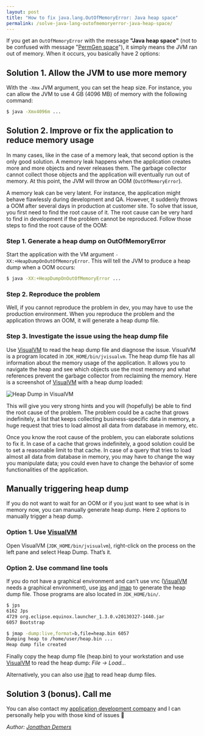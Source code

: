 ```yaml
---
layout: post
title: "How to fix java.lang.OutOfMemoryError: Java heap space"
permalink: /solve-java-lang-outofmemoryerror-java-heap-space/
---
```


If you get an `OutOfMemoryError` with the message **"Java heap space"** (not to be confused with message "[PermGen space](/tech/java-lang-outofmemoryerror-permgen-space/)"), it simply means the JVM ran out of memory. When it occurs, you basically have 2 options:

## Solution 1. Allow the JVM to use more memory

With the `-Xmx` JVM argument, you can set the heap size. For instance, you can allow the JVM to use 4 GB (4096 MB) of memory with the following command:

```bash
$ java -Xmx4096m ...
```

## Solution 2. Improve or fix the application to reduce memory usage

In many cases, like in the case of a memory leak, that second option is the only good solution. A memory leak happens when the application creates more and more objects and never releases them. The garbage collector cannot collect those objects and the application will eventually run out of memory. At this point, the JVM will throw an OOM (`OutOfMemoryError`).

A memory leak can be very latent. For instance, the application might behave flawlessly during development and QA. However, it suddenly throws a OOM after several days in production at customer site. To solve that issue, you first need to find the root cause of it. The root cause can be very hard to find in development if the problem cannot be reproduced. Follow those steps to find the root cause of the OOM:

### Step 1. Generate a heap dump on OutOfMemoryError

Start the application with the VM argument `-XX:+HeapDumpOnOutOfMemoryError`. This will tell the JVM to produce a heap dump when a OOM occurs:

```bash
$ java -XX:+HeapDumpOnOutOfMemoryError ...
```

### Step 2. Reproduce the problem

Well, if you cannot reproduce the problem in dev, you may have to use the production environment. When you reproduce the problem and the application throws an OOM, it will generate a heap dump file.

### Step 3. Investigate the issue using the heap dump file

Use [VisualVM](https://visualvm.github.io/) to read the heap dump file and diagnose the issue. VisualVM is a program located in `JDK_HOME/bin/jvisualvm`. The heap dump file has all information about the memory usage of the application. It allows you to navigate the heap and see which objects use the most memory and what references prevent the garbage collector from reclaiming the memory. Here is a screenshot of [VisualVM](https://visualvm.github.io/) with a heap dump loaded:

![Heap Dump in VisualVM]({{site.baseurl}}/assets/images/2014-11-04-solve-java-lang-outofmemoryerror-java-heap-space-visualvm.png "Heap Dump in VisualVM")

This will give you very strong hints and you will (hopefully) be able to find the root cause of the problem. The problem could be a cache that grows indefinitely, a list that keeps collecting business-specific data in memory, a huge request that tries to load almost all data from database in memory, etc.

Once you know the root cause of the problem, you can elaborate solutions to fix it. In case of a cache that grows indefinitely, a good solution could be to set a reasonable limit to that cache. In case of a query that tries to load almost all data from database in memory, you may have to change the way you manipulate data; you could even have to change the behavior of some functionalities of the application.

## Manually triggering heap dump

If you do not want to wait for an OOM or if you just want to see what is in memory now, you can manually generate heap dump. Here 2 options to manually trigger a heap dump.

### Option 1. Use [VisualVM](https://visualvm.github.io/)

Open VisualVM (`JDK_HOME/bin/jvisualvm`), right-click on the process on the left pane and select Heap Dump. That’s it.

### Option 2. Use command line tools

If you do not have a graphical environment and can’t use vnc ([VisualVM](https://visualvm.github.io/) needs a graphical environment), use [jps](https://docs.oracle.com/en/java/javase/17/docs/specs/man/jps.html) and [jmap](https://docs.oracle.com/en/java/javase/17/docs/specs/man/jmap.html) to generate the heap dump file. Those programs are also located in `JDK_HOME/bin/`.

```bash
$ jps
6162 Jps
4729 org.eclipse.equinox.launcher_1.3.0.v20130327-1440.jar
6057 Bootstrap

$ jmap -dump:live,format=b,file=heap.bin 6057
Dumping heap to /home/user/heap.bin ...
Heap dump file created
```

Finally copy the heap dump file (heap.bin) to your workstation and use [VisualVM](https://visualvm.github.io/) to read the heap dump: *File -> Load...*

Alternatively, you can also use [jhat](https://docs.oracle.com/javase/7/docs/technotes/tools/share/jhat.html) to read heap dump files.

## Solution 3 (bonus). Call me

You can also contact my [application development company](https://opcodesolutions.com/) and I can personally help you with those kind of issues 🙂

*Author: [Jonathan Demers](https://www.linkedin.com/in/jonathan-demers-ing "Jonathan Demers")*